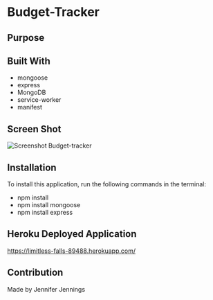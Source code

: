 # Budget-Tracker

## Purpose


## Built With
* mongoose
* express
* MongoDB
* service-worker
* manifest

## Screen Shot
![Screenshot Budget-tracker]()

## Installation
To install this application, run the following commands in the terminal:
 * npm install 
 * npm install mongoose
 * npm install express


## Heroku Deployed Application
https://limitless-falls-89488.herokuapp.com/
 

## Contribution
Made by Jennifer Jennings